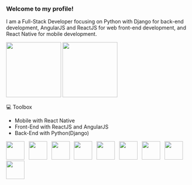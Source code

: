 ### Welcome to my profile!

I am a Full-Stack Developer focusing on Python with Django for back-end development, AngularJS and ReactJS for web front-end development, and React Native for mobile development.

<div>
    <img height="150em" src="https://github-readme-stats-ten-gilt.vercel.app/api?username=williandeev&show_icons=true&theme=algolia&count_private=true">
    <img height="150em" src="https://github-readme-stats-ten-gilt.vercel.app/api/top-langs/?username=williandeev&layout=compact&theme=algolia">
</div>

💻 Toolbox
<ul>
  <li>Mobile with React Native</li>
  <li>Front-End with ReactJS and AngularJS</li>
  <li>Back-End with Python(Django)</li>
</ul>
  
<div>
    <img height="50em" src="https://cdn.worldvectorlogo.com/logos/react-2.svg"> &nbsp;
    <img height="50em" src="https://cdn.worldvectorlogo.com/logos/angular-icon-1.svg"> &nbsp;
    <img height="50em" src="https://cdn.worldvectorlogo.com/logos/typescript.svg"> &nbsp;
    <img height="50em" src="https://cdn.worldvectorlogo.com/logos/logo-javascript.svg"> &nbsp;
    <img height="50em" src="https://cdn.worldvectorlogo.com/logos/html-1.svg"> &nbsp;
    <img height="50em" src="https://cdn.worldvectorlogo.com/logos/css-3.svg"> &nbsp;
    <img height="50em" src="https://cdn.worldvectorlogo.com/logos/python-5.svg"> &nbsp;
    <img height="50em" src="https://cdn.worldvectorlogo.com/logos/django.svg">
    <img height="50em" src="https://cdn.worldvectorlogo.com/logos/react-native-1.svg"> &nbsp;
</div>

